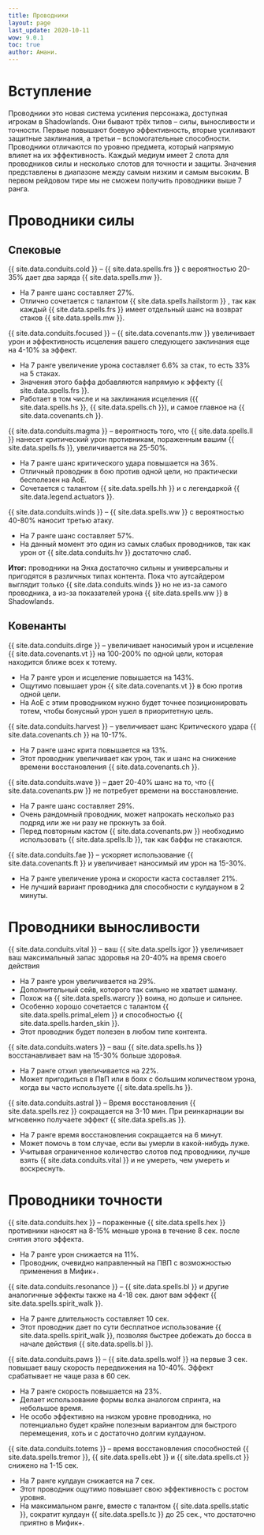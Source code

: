 ```yaml
---
title: Проводники
layout: page
last_update: 2020-10-11 
wow: 9.0.1
toc: true
author: Амани.
---
```


# Вступление

Проводники это новая система усиления персонажа, доступная игрокам в Shadowlands. Они бывают трёх типов – силы, выносливости и точности. Первые повышают боевую эффективность, вторые усиливают защитные заклинания, а третьи – вспомогательные способности. Проводники отличаются по уровню предмета, который напрямую влияет на их эффективность. Каждый медиум имеет 2 слота для проводников силы и несколько  слотов для точности и защиты. Значения представлены в диапазоне между самым низким и самым высоким. В первом рейдовом тире мы не сможем получить проводники выше 7 ранга.

# Проводники силы

## Спековые

{{ site.data.conduits.cold }} – {{ site.data.spells.frs }} с вероятностью 20-35% дает два заряда {{ site.data.spells.mw }}.

* На 7 ранге шанс составляет 27%.  
* Отлично сочетается с талантом {{ site.data.spells.hailstorm }} , так как каждый {{ site.data.spells.frs }}  имеет отдельный шанс на возврат стаков {{ site.data.spells.mw }}.  

{{ site.data.conduits.focused }} – {{ site.data.covenants.mw }} увеличивает урон и эффективность исцеления вашего следующего заклинания еще на 4-10% за эффект.

* На 7 ранге увеличение урона составляет 6.6% за стак, то есть 33% на 5 стаках.  
* Значения этого баффа добавляются напрямую к эффекту {{ site.data.spells.frs }}.  
* Работает в том числе и на заклинания исцеления ({{ site.data.spells.hs }}, {{ site.data.spells.ch }}), и самое главное на {{ site.data.covenants.ch }}.  

{{ site.data.conduits.magma }} – вероятность того, что {{ site.data.spells.ll }}  нанесет критический урон противникам, пораженным вашим {{ site.data.spells.fs }}, увеличивается на 25-50%.

* На 7 ранге шанс критического удара повышается на 36%.  
* Отличный проводник в бою против одной цели, но практически бесполезен на АоЕ.  
* Сочетается с талантом {{ site.data.spells.hh }} и с легендаркой {{ site.data.legend.actuators }}.

{{ site.data.conduits.winds }} –  {{ site.data.spells.ww }} с вероятностью 40-80% наносит третью атаку.

* На 7 ранге шанс составляет 57%.  
* На данный момент это один из самых слабых проводников, так как урон от {{ site.data.conduits.hv }} достаточно слаб.  

**Итог:** проводники на Энха достаточно сильны и универсальны и пригодятся в различных типах контента. Пока что аутсайдером выглядит только {{ site.data.conduits.winds }} но не из-за самого проводника, а из-за показателей урона {{ site.data.spells.ww }} в Shadowlands.

## Ковенанты

{{ site.data.conduits.dirge }} – увеличивает наносимый урон и исцеление {{ site.data.covenants.vt }} на 100-200% по одной цели, которая находится ближе всех к тотему.

* На 7 ранге урон и исцеление повышается на 143%.  
* Ощутимо повышает урон {{ site.data.covenants.vt }} в бою против одной цели.  
* На АоЕ с этим проводником нужно будет точнее позиционировать тотем, чтобы бонусный урон ушел в приоритетную цель.  

{{ site.data.conduits.harvest }} – увеличивает шанс Критического удара {{ site.data.covenants.ch }} на 10-17%.

* На 7 ранге шанс крита повышается на 13%.  
* Этот проводник увеличивает как урон, так и шанс на снижение времени восстановления {{ site.data.covenants.ch }}.  

{{ site.data.conduits.wave }} – дает 20-40% шанс на то, что {{ site.data.covenants.pw }} не потребует времени на восстановление.

* На 7 ранге шанс составляет 29%.  
* Очень рандомный проводник, может напрокать несколько раз подряд или же ни разу не прокнуть за бой.  
* Перед повторным кастом {{ site.data.covenants.pw }} необходимо использовать {{ site.data.spells.lb }}, так как баффы не стакаются.  

{{ site.data.conduits.fae }} – ускоряет использование {{ site.data.covenants.ft }} и увеличивает наносимый им урон на 15-30%.

* На 7 ранге увеличение урона и скорости каста составляет 21%.  
* Не лучший вариант проводника для способности с кулдауном в 2 минуты.  

# Проводники выносливости

{{ site.data.conduits.vital }} – ваш {{ site.data.spells.igor }} увеличивает ваш максимальный запас здоровья на 20-40% на время своего действия

* На 7 ранге урон увеличивается на 29%.  
* Дополнительный сейв, которого так сильно не хватает шаману.  
* Похож на {{ site.data.spells.warcry }} воина, но дольше и сильнее.  
* Особенно хорошо сочетается с талантом {{ site.data.spells.primal_elem }} и способностью {{ site.data.spells.harden_skin }}.  
* Этот проводник будет полезен в любом типе контента.

{{ site.data.conduits.waters }} – ваш {{ site.data.spells.hs }} восстанавливает вам на 15-30% больше здоровья.

* На 7 ранге отхил увеличивается на 22%.  
* Может пригодиться в ПвП или в боях с большим количеством урона, когда вы часто используете {{ site.data.spells.hs }}.  

{{ site.data.conduits.astral }} – Время восстановления {{ site.data.spells.rez }} сокращается на 3-10 мин. При реинкарнации вы мгновенно получаете эффект {{ site.data.spells.as }}.

* На 7 ранге время восстановления сокращается на 6 минут.  
* Может помочь в том случае, если вы умерли в какой-нибудь луже.  
* Учитывая ограниченное количество слотов под проводники, лучше взять {{ site.data.conduits.vital }} и не умереть, чем умереть и воскреснуть.  

# Проводники точности

{{ site.data.conduits.hex }} – пораженные {{ site.data.spells.hex }} противники наносят на 8-15% меньше урона в течение 8 сек. после снятия этого эффекта.

* На 7 ранге урон снижается на 11%.  
* Проводник, очевидно направленный на ПВП с возможностью применения в Мифик+.  

{{ site.data.conduits.resonance }} – {{ site.data.spells.bl }} и другие аналогичные эффекты также на 4-18 сек. дают вам эффект {{ site.data.spells.spirit_walk }}.

* На 7 ранге длительность составляет 10 сек.  
* Этот проводник дает по сути бесплатное использование {{ site.data.spells.spirit_walk }}, позволяя быстрее добежать до босса в начале действия {{ site.data.spells.bl }}.  

{{ site.data.conduits.paws }} – {{ site.data.spells.wolf }} на первые 3 сек. повышает вашу скорость передвижения на 10-40%. Эффект срабатывает не чаще раза в 60 сек.

* На 7 ранге скорость повышается на 23%.  
* Делает использование формы волка аналогом спринта, на небольшое время.  
* Не особо эффективно на низком уровне проводника, но потенциально будет крайне полезным вариантом для быстрого перемещения, хоть и с достаточно долгим кулдауном.  

{{ site.data.conduits.totems }} – время восстановления способностей {{ site.data.spells.tremor }}, {{ site.data.spells.ebt }} и {{ site.data.spells.ct }} снижено на 1-15 сек.

* На 7 ранге кулдаун снижается на 7 сек.  
* Этот проводник ощутимо повышает свою эффективность с ростом уровня.  
* На максимальном ранге, вместе с талантом {{ site.data.spells.static }}, сократит кулдаун {{ site.data.spells.tc }} до 25 сек., что достаточно приятно в Мифик+.




















